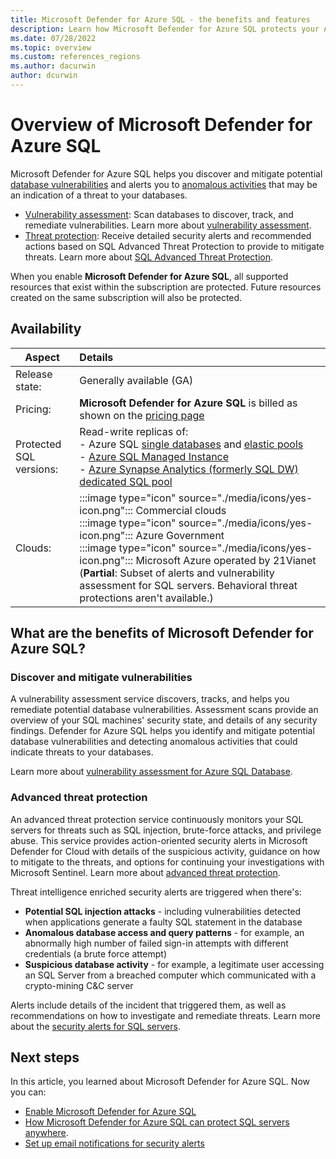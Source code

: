 ```yaml
---
title: Microsoft Defender for Azure SQL - the benefits and features
description: Learn how Microsoft Defender for Azure SQL protects your Azure SQL databases.
ms.date: 07/28/2022
ms.topic: overview
ms.custom: references_regions
ms.author: dacurwin
author: dcurwin
---
```


# Overview of Microsoft Defender for Azure SQL

Microsoft Defender for Azure SQL helps you discover and mitigate potential [database vulnerabilities](sql-azure-vulnerability-assessment-overview.md) and alerts you to [anomalous activities](#advanced-threat-protection) that may be an indication of a threat to your databases.

- [Vulnerability assessment](#discover-and-mitigate-vulnerabilities): Scan databases to discover, track, and remediate vulnerabilities. Learn more about [vulnerability assessment](sql-azure-vulnerability-assessment-overview.md).
- [Threat protection](#advanced-threat-protection): Receive detailed security alerts and recommended actions based on SQL Advanced Threat Protection to provide to mitigate threats. Learn more about [SQL Advanced Threat Protection](/azure/azure-sql/database/threat-detection-overview).

When you enable **Microsoft Defender for Azure SQL**, all supported resources that exist within the subscription are protected. Future resources created on the same subscription will also be protected.

## Availability

|Aspect|Details|
|----|:----|
|Release state:|Generally available (GA)|
|Pricing:|**Microsoft Defender for Azure SQL** is billed as shown on the [pricing page](https://azure.microsoft.com/pricing/details/defender-for-cloud/)|
|Protected SQL versions:|Read-write replicas of:<br>- Azure SQL [single databases](/azure/azure-sql/database/single-database-overview) and [elastic pools](/azure/azure-sql/database/elastic-pool-overview)<br>- [Azure SQL Managed Instance](/azure/azure-sql/managed-instance/sql-managed-instance-paas-overview)<br>- [Azure Synapse Analytics (formerly SQL DW) dedicated SQL pool](../synapse-analytics/sql-data-warehouse/sql-data-warehouse-overview-what-is.md)|
|Clouds:|:::image type="icon" source="./media/icons/yes-icon.png"::: Commercial clouds<br>:::image type="icon" source="./media/icons/yes-icon.png"::: Azure Government<br>:::image type="icon" source="./media/icons/yes-icon.png"::: Microsoft Azure operated by 21Vianet (**Partial**: Subset of alerts and vulnerability assessment for SQL servers. Behavioral threat protections aren't available.)|

## What are the benefits of Microsoft Defender for Azure SQL?

### Discover and mitigate vulnerabilities

A vulnerability assessment service discovers, tracks, and helps you remediate potential database vulnerabilities. Assessment scans provide an overview of your SQL machines' security state, and details of any security findings. Defender for Azure SQL helps you identify and mitigate potential database vulnerabilities and detecting anomalous activities that could indicate threats to your databases.

Learn more about [vulnerability assessment for Azure SQL Database](./sql-azure-vulnerability-assessment-overview.md).

### Advanced threat protection

An advanced threat protection service continuously monitors your SQL servers for threats such as SQL injection, brute-force attacks, and privilege abuse. This service provides action-oriented security alerts in Microsoft Defender for Cloud with details of the suspicious activity, guidance on how to mitigate to the threats, and options for continuing your investigations with Microsoft Sentinel. Learn more about [advanced threat protection](/azure/azure-sql/database/threat-detection-overview).

Threat intelligence enriched security alerts are triggered when there's:

- **Potential SQL injection attacks** - including vulnerabilities detected when applications generate a faulty SQL statement in the database
- **Anomalous database access and query patterns** - for example, an abnormally high number of failed sign-in attempts with different credentials (a brute force attempt)
- **Suspicious database activity** - for example, a legitimate user accessing an SQL Server from a breached computer which communicated with a crypto-mining C&C server

Alerts include details of the incident that triggered them, as well as recommendations on how to investigate and remediate threats. Learn more about the [security alerts for SQL servers](alerts-reference.md#alerts-sql-db-and-warehouse).

## Next steps

In this article, you learned about Microsoft Defender for Azure SQL. Now you can:

- [Enable Microsoft Defender for Azure SQL](quickstart-enable-database-protections.md)
- [How Microsoft Defender for Azure SQL can protect SQL servers anywhere](https://www.youtube.com/watch?v=V7RdB6RSVpc).
- [Set up email notifications for security alerts](configure-email-notifications.md)